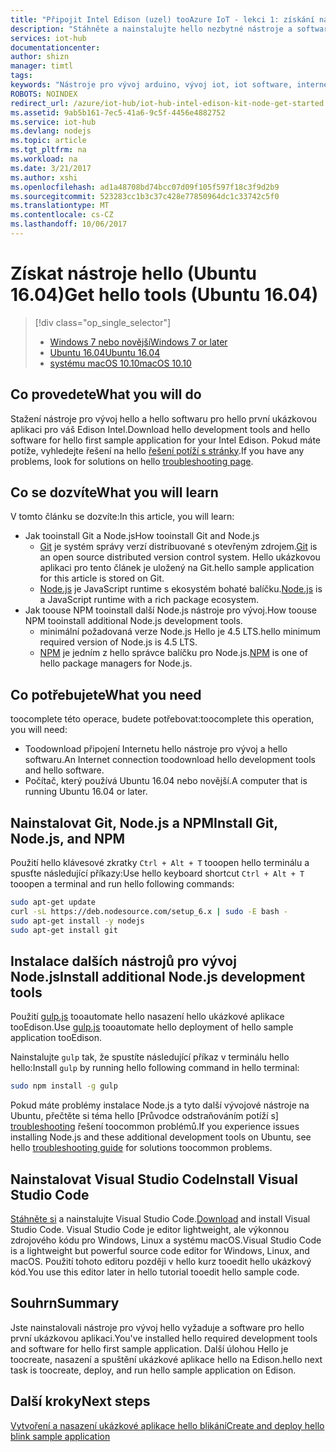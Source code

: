 ```yaml
---
title: "Připojit Intel Edison (uzel) tooAzure IoT - lekci 1: získání nástroje (Ubuntu) | Microsoft Docs"
description: "Stáhněte a nainstalujte hello nezbytné nástroje a software pro hello první ukázkovou aplikaci pro Edison na Ubuntu."
services: iot-hub
documentationcenter: 
author: shizn
manager: timtl
tags: 
keywords: "Nástroje pro vývoj arduino, vývoj iot, iot software, internet věcí software, nainstalujte git na ubuntu, ubuntu js uzlu instalace"
ROBOTS: NOINDEX
redirect_url: /azure/iot-hub/iot-hub-intel-edison-kit-node-get-started
ms.assetid: 9ab5b161-7ec5-41a6-9c5f-4456e4882752
ms.service: iot-hub
ms.devlang: nodejs
ms.topic: article
ms.tgt_pltfrm: na
ms.workload: na
ms.date: 3/21/2017
ms.author: xshi
ms.openlocfilehash: ad1a48708bd74bcc07d09f105f597f18c3f9d2b9
ms.sourcegitcommit: 523283cc1b3c37c428e77850964dc1c33742c5f0
ms.translationtype: MT
ms.contentlocale: cs-CZ
ms.lasthandoff: 10/06/2017
---
```

# <a name="get-hello-tools-ubuntu-1604"></a><span data-ttu-id="0df59-104">Získat nástroje hello (Ubuntu 16.04)</span><span class="sxs-lookup"><span data-stu-id="0df59-104">Get hello tools (Ubuntu 16.04)</span></span>

> [!div class="op_single_selector"]
> * <span data-ttu-id="0df59-105">[Windows 7 nebo novější][windows]</span><span class="sxs-lookup"><span data-stu-id="0df59-105">[Windows 7 or later][windows]</span></span>
> * <span data-ttu-id="0df59-106">[Ubuntu 16.04][ubuntu]</span><span class="sxs-lookup"><span data-stu-id="0df59-106">[Ubuntu 16.04][ubuntu]</span></span>
> * <span data-ttu-id="0df59-107">[systému macOS 10.10][macos]</span><span class="sxs-lookup"><span data-stu-id="0df59-107">[macOS 10.10][macos]</span></span>

## <a name="what-you-will-do"></a><span data-ttu-id="0df59-108">Co provedete</span><span class="sxs-lookup"><span data-stu-id="0df59-108">What you will do</span></span>
<span data-ttu-id="0df59-109">Stažení nástroje pro vývoj hello a hello softwaru pro hello první ukázkovou aplikaci pro váš Edison Intel.</span><span class="sxs-lookup"><span data-stu-id="0df59-109">Download hello development tools and hello software for hello first sample application for your Intel Edison.</span></span> <span data-ttu-id="0df59-110">Pokud máte potíže, vyhledejte řešení na hello [řešení potíží s stránky][troubleshooting].</span><span class="sxs-lookup"><span data-stu-id="0df59-110">If you have any problems, look for solutions on hello [troubleshooting page][troubleshooting].</span></span>

## <a name="what-you-will-learn"></a><span data-ttu-id="0df59-111">Co se dozvíte</span><span class="sxs-lookup"><span data-stu-id="0df59-111">What you will learn</span></span>
<span data-ttu-id="0df59-112">V tomto článku se dozvíte:</span><span class="sxs-lookup"><span data-stu-id="0df59-112">In this article, you will learn:</span></span>

* <span data-ttu-id="0df59-113">Jak tooinstall Git a Node.js</span><span class="sxs-lookup"><span data-stu-id="0df59-113">How tooinstall Git and Node.js</span></span>
  * <span data-ttu-id="0df59-114">[Git](https://git-scm.com) je systém správy verzí distribuované s otevřeným zdrojem.</span><span class="sxs-lookup"><span data-stu-id="0df59-114">[Git](https://git-scm.com) is an open source distributed version control system.</span></span> <span data-ttu-id="0df59-115">Hello ukázkovou aplikaci pro tento článek je uložený na Git.</span><span class="sxs-lookup"><span data-stu-id="0df59-115">hello sample application for this article is stored on Git.</span></span>
  * <span data-ttu-id="0df59-116">[Node.js](https://nodejs.org/en/) je JavaScript runtime s ekosystém bohaté balíčku.</span><span class="sxs-lookup"><span data-stu-id="0df59-116">[Node.js](https://nodejs.org/en/) is a JavaScript runtime with a rich package ecosystem.</span></span>
* <span data-ttu-id="0df59-117">Jak toouse NPM tooinstall další Node.js nástroje pro vývoj.</span><span class="sxs-lookup"><span data-stu-id="0df59-117">How toouse NPM tooinstall additional Node.js development tools.</span></span>
  * <span data-ttu-id="0df59-118">minimální požadovaná verze Node.js Hello je 4.5 LTS.</span><span class="sxs-lookup"><span data-stu-id="0df59-118">hello minimum required version of Node.js is 4.5 LTS.</span></span>
  * <span data-ttu-id="0df59-119">[NPM](https://www.npmjs.com) je jedním z hello správce balíčku pro Node.js.</span><span class="sxs-lookup"><span data-stu-id="0df59-119">[NPM](https://www.npmjs.com) is one of hello package managers for Node.js.</span></span>

## <a name="what-you-need"></a><span data-ttu-id="0df59-120">Co potřebujete</span><span class="sxs-lookup"><span data-stu-id="0df59-120">What you need</span></span>
<span data-ttu-id="0df59-121">toocomplete této operace, budete potřebovat:</span><span class="sxs-lookup"><span data-stu-id="0df59-121">toocomplete this operation, you will need:</span></span>
* <span data-ttu-id="0df59-122">Toodownload připojení Internetu hello nástroje pro vývoj a hello softwaru.</span><span class="sxs-lookup"><span data-stu-id="0df59-122">An Internet connection toodownload hello development tools and hello software.</span></span>
* <span data-ttu-id="0df59-123">Počítač, který používá Ubuntu 16.04 nebo novější.</span><span class="sxs-lookup"><span data-stu-id="0df59-123">A computer that is running Ubuntu 16.04 or later.</span></span>

## <a name="install-git-nodejs-and-npm"></a><span data-ttu-id="0df59-124">Nainstalovat Git, Node.js a NPM</span><span class="sxs-lookup"><span data-stu-id="0df59-124">Install Git, Node.js, and NPM</span></span>
<span data-ttu-id="0df59-125">Použití hello klávesové zkratky `Ctrl + Alt + T` tooopen hello terminálu a spusťte následující příkazy:</span><span class="sxs-lookup"><span data-stu-id="0df59-125">Use hello keyboard shortcut `Ctrl + Alt + T` tooopen a terminal and run hello following commands:</span></span>

```bash
sudo apt-get update
curl -sL https://deb.nodesource.com/setup_6.x | sudo -E bash -
sudo apt-get install -y nodejs
sudo apt-get install git
```

## <a name="install-additional-nodejs-development-tools"></a><span data-ttu-id="0df59-126">Instalace dalších nástrojů pro vývoj Node.js</span><span class="sxs-lookup"><span data-stu-id="0df59-126">Install additional Node.js development tools</span></span>
<span data-ttu-id="0df59-127">Použití [gulp.js](http://gulpjs.com) tooautomate hello nasazení hello ukázkové aplikace tooEdison.</span><span class="sxs-lookup"><span data-stu-id="0df59-127">Use [gulp.js](http://gulpjs.com) tooautomate hello deployment of hello sample application tooEdison.</span></span>

<span data-ttu-id="0df59-128">Nainstalujte `gulp` tak, že spustíte následující příkaz v terminálu hello hello:</span><span class="sxs-lookup"><span data-stu-id="0df59-128">Install `gulp` by running hello following command in hello terminal:</span></span>

```bash
sudo npm install -g gulp
```

<span data-ttu-id="0df59-129">Pokud máte problémy instalace Node.js a tyto další vývojové nástroje na Ubuntu, přečtěte si téma hello [Průvodce odstraňováním potíží s] [ troubleshooting] řešení toocommon problémů.</span><span class="sxs-lookup"><span data-stu-id="0df59-129">If you experience issues installing Node.js and these additional development tools on Ubuntu, see hello [troubleshooting guide][troubleshooting] for solutions toocommon problems.</span></span>

## <a name="install-visual-studio-code"></a><span data-ttu-id="0df59-130">Nainstalovat Visual Studio Code</span><span class="sxs-lookup"><span data-stu-id="0df59-130">Install Visual Studio Code</span></span>
<span data-ttu-id="0df59-131">[Stáhněte si](https://code.visualstudio.com/docs/setup/linux) a nainstalujte Visual Studio Code.</span><span class="sxs-lookup"><span data-stu-id="0df59-131">[Download](https://code.visualstudio.com/docs/setup/linux) and install Visual Studio Code.</span></span> <span data-ttu-id="0df59-132">Visual Studio Code je editor lightweight, ale výkonnou zdrojového kódu pro Windows, Linux a systému macOS.</span><span class="sxs-lookup"><span data-stu-id="0df59-132">Visual Studio Code is a lightweight but powerful source code editor for Windows, Linux, and macOS.</span></span> <span data-ttu-id="0df59-133">Použití tohoto editoru později v hello kurz tooedit hello ukázkový kód.</span><span class="sxs-lookup"><span data-stu-id="0df59-133">You use this editor later in hello tutorial tooedit hello sample code.</span></span>

## <a name="summary"></a><span data-ttu-id="0df59-134">Souhrn</span><span class="sxs-lookup"><span data-stu-id="0df59-134">Summary</span></span>
<span data-ttu-id="0df59-135">Jste nainstalovali nástroje pro vývoj hello vyžaduje a software pro hello první ukázkovou aplikaci.</span><span class="sxs-lookup"><span data-stu-id="0df59-135">You've installed hello required development tools and software for hello first sample application.</span></span> <span data-ttu-id="0df59-136">Další úlohou Hello je toocreate, nasazení a spuštění ukázkové aplikace hello na Edison.</span><span class="sxs-lookup"><span data-stu-id="0df59-136">hello next task is toocreate, deploy, and run hello sample application on Edison.</span></span>

## <a name="next-steps"></a><span data-ttu-id="0df59-137">Další kroky</span><span class="sxs-lookup"><span data-stu-id="0df59-137">Next steps</span></span>
<span data-ttu-id="0df59-138">[Vytvoření a nasazení ukázkové aplikace hello blikání][create-and-deploy-the-blink-application]</span><span class="sxs-lookup"><span data-stu-id="0df59-138">[Create and deploy hello blink sample application][create-and-deploy-the-blink-application]</span></span>
<!-- Images and links -->

[troubleshooting]: iot-hub-intel-edison-kit-node-troubleshooting.md
[create-and-deploy-the-blink-application]: iot-hub-intel-edison-kit-node-lesson1-deploy-blink-app.md
[windows]: iot-hub-intel-edison-kit-node-lesson1-get-the-tools-win32.md
[ubuntu]: iot-hub-intel-edison-kit-node-lesson1-get-the-tools-ubuntu.md
[macos]: iot-hub-intel-edison-kit-node-lesson1-get-the-tools-mac.md
